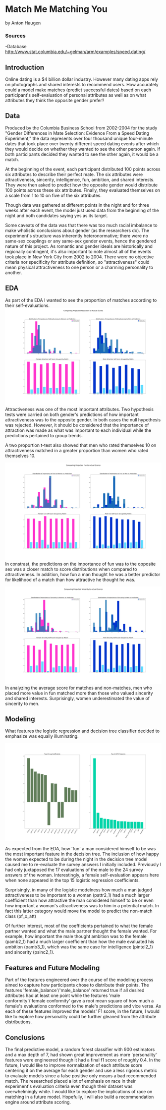 # Match Me Matching You
by Anton Haugen

### Sources 
-Database <br>
http://www.stat.columbia.edu/~gelman/arm/examples/speed.dating/

## Introduction
Online dating is a $4 billion dollar industry. However many dating apps rely on photographs and shared interests to recommend users. How accurately could a model make matches (predict successful dates) based on each participant's self-evaluation of personal attributes as well as on what attributes they think the opposite gender prefer? 

## Data
Produced by the Columbia Business School from 2002-2004 for the study "Gender Differences in Mate Selection: Evidence From a Speed Dating Experiment," the data represents over four thousand unique four-minute dates that took place over twenty different speed dating events after which they would decide on whether they wanted to see the other person again. If both participants decided they wanted to see the other again, it would be a match. 

At the beginning of the event, each participant distributed 100 points across six attributes to describe their perfect mate. The six attributes were attractiveness, sincerity, intelligence, fun, ambition, and shared interests. They were then asked to predict how the opposite gender would distribute 100 points across these six attributes. Finally, they evaluated themselves on a scale from 1 to 10 on five of the six attributes. 

Though data was gathered at different points in the night and for three weeks after each event, the model just used data from the beginning of the night and both candidates saying yes as its target.

Some caveats of the data was that there was too much racial imbalance to make wholistic conclusions about gender (as the researchers do). The experiment's structure was inherently heteronormative; there were no same-sex couplings or any same-sex gender events, hence the gendered nature of this project. As romantic and gender ideals are historically and regionally contingent, it's also important to note almost all of the events took place in New York City from 2002 to 2004. There were no objective criteria nor specificity for attribute definition, so "attractiveness" could mean physical attractiveness to one person or a charming personality to another.

## EDA

As part of the EDA I wanted to see the proportion of matches according to their self-evaluations.
![Image](images/attractionscores.png?raw=true)
Attractiveness was one of the most important attributes.
Two hypothesis tests were carried on both gender's predictions of how important attractiveness was to the opposite gender. In both cases the null hypothesis was rejected. However, it should be considered that the importance of attraction was made as what was important to each individual while the predictions pertained to group trends.

A two proportion t-test also showed that men who rated themselves 10 on attractiveness matched in a greater proportion than women who rated themselves 10.

![Image](images/funscores.png?raw=true)
In constrast, the predictions on the importance of fun was to the opposite sex was a closer match to score distributions when compared to attractiveness. In addition, how fun a man thought he was a better predictor for likelihood of a match than how attractive he thought he was.

![Image](images/sincerity.png?raw=true)
In analyzing the average score for matches and non-matches, men who placed more value in fun matched more than those who valued sincerity and shared interests. Surprisingly, women underestimated the value of sincerity to men. 

## Modeling

What features the logistic regression and decision tree classifier decided to emphasize was equally illuminating. 

![Image](images/model_coefficients.png?raw=true)

As expected from the EDA, how 'fun' a man considered himself to be was the most important feature in the decision tree. The inclusion of how happy the woman expected to be during the night in the decision tree model caused me to re-evaluate the survey answers I initially included. Previously I had only juxtaposed the 17 evaluations of the male to the 24 survey answers of the woman. Interestingly, a female self-evaluation appears here when none appeared in the top 15 logistic regression coefficients. 

Surprisingly, in many of the logistic modelness how much a man judged attractiveness to be important to a woman (pattr2_1) had a much larger coefficient than how attractive the man considered himself to be or even how important a woman's attractiveness was to him in a potential match. In fact this latter category would move the model to predict the non-match class (pf_o_att)

Of further interest, most of the coefficients pertained to what the female partner wanted and what the male partner thought the female wanted. For example, how important the male thought ambition was to the female (pamb2_1) had a much larger coefficient than how the male evaluated his ambition (pamb3_1), which was the same case for intelligence (pintel2_1) and sincerity (psinc2_1).

## Features and Future Modeling
Part of the features engineered over the course of the modeling process aimed to capture how participants chose to distribute their points. The features 'female_balance'/'male_balance' returned true if all desired attributes had at least one point while the features 'male conformity'/'female conformity' gave a root mean square of how much a female's evaluations conformed to the male's predictions and vice versa.  As each of these features improved the models' F1 score, in the future, I would like to explore how personality could be further gleaned from the attribute distributions.

## Conclusions
The final predictive model, a random forest classifier with 900 estimators and a max depth of 7, had shown great improvement as more 'personality' features were engineered though it had a final f1 score of roughly 0.4. In the future, I would like to improve normalization of each attribute score centering it on the average for each gender and use a less rigorous metric to evaluate models since a false positive only means a bad recommended match. The researched placed a lot of emphasis on race in their experiment's evaluation criteria even though their dataset was overwhelmingly white. I would like to explore the implications of race on matching in a future model. Hopefully, I will also build a recommendation engine around attribute scoring.

